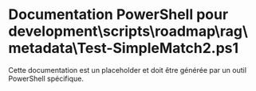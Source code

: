 # Documentation PowerShell pour development\scripts\roadmap\rag\metadata\Test-SimpleMatch2.ps1

Cette documentation est un placeholder et doit être générée par un outil PowerShell spécifique.
